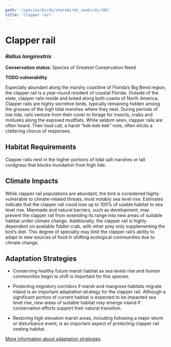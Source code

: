 ```yaml
---
path: '/species/birds/shorebirds_seabirds/202'
title: 'Clapper rail'
---
```


# Clapper rail
### *Rallus longirostris*



**Conservation status:** Species of Greatest Conservation Need

**TODO:vulnerability**

Especially abundant along the marshy coastline of Florida’s Big Bend region, the clapper rail is a year-round resident of coastal Florida.  Outside of the state, clapper rails reside and breed along both coasts of North America.  Clapper rails are highly secretive birds, typically remaining hidden among the grasses of the high tidal marshes where they nest. During periods of low tide, rails venture from their cover to forage for insects, crabs and mollusks along the exposed mudflats.  While seldom seen, clapper rails are often heard.  Their loud call, a harsh “kek-kek-kek” note, often elicits a clattering chorus of responses.

    
## Habitat Requirements

Clapper rails nest in the higher portions of tidal salt marshes or tall cordgrass that blocks inundation from high tide.

## Climate Impacts

While clapper rail populations are abundant, the bird is considered highly vulnerable to climate-related threats, most notably sea level rise.  Estimates indicate that the clapper rail could lose up to 100% of usable habitat to sea level rise.  Manmade and natural barriers, such as development, may prevent the clapper rail from extending its range into new areas of suitable habitat under climate change.  Additionally, the clapper rail is highly dependent on available fiddler crab, with other prey only supplementing the bird’s diet.  This degree of specialty may limit the clapper rail’s ability to adapt to new sources of food in shifting ecological communities due to climate change.

## Adaptation Strategies

- Conserving healthy future marsh habitat as sea levels rise and human communities begin to shift is important for this species.

- Protecting migratory corridors if marsh and mangrove habitats migrate inland is an important adaptation strategy for the clapper rail.  Although a significant portion of current habitat is expected to be impacted sea level rise, new areas of suitable habitat may emerge inland if conservation efforts support their natural transition.

- Restoring high elevation marsh areas, including following a major storm or disturbance event, is an important aspect of protecting clapper rail nesting habitat.


[More information about adaptation strategies](/strategies).
